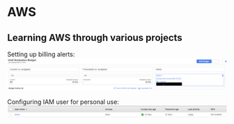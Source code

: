 # AWS
Learning AWS through various projects
---------------------------------------


Setting up billing alerts: ![](images/billingAlerts.png)

Configuring IAM user for personal use: ![](images/iamUser.png)
